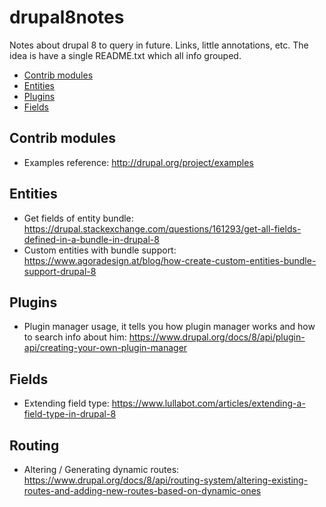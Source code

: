 # drupal8notes
Notes about drupal 8 to query in future. Links, little annotations, etc. The idea is have a single README.txt  which all info grouped.

  * [Contrib modules](#contrib-modules)
  * [Entities](#entities)
  * [Plugins](#plugins)
  * [Fields](#fields)

## Contrib modules
- Examples reference: http://drupal.org/project/examples

## Entities
- Get fields of entity bundle: https://drupal.stackexchange.com/questions/161293/get-all-fields-defined-in-a-bundle-in-drupal-8
- Custom entities with bundle support: https://www.agoradesign.at/blog/how-create-custom-entities-bundle-support-drupal-8

## Plugins
- Plugin manager usage, it tells you how plugin manager works and how to search info about him: https://www.drupal.org/docs/8/api/plugin-api/creating-your-own-plugin-manager

## Fields
- Extending field type: https://www.lullabot.com/articles/extending-a-field-type-in-drupal-8

## Routing
- Altering / Generating dynamic routes: https://www.drupal.org/docs/8/api/routing-system/altering-existing-routes-and-adding-new-routes-based-on-dynamic-ones
